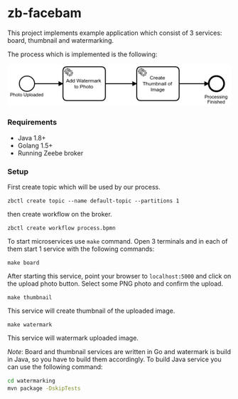 # zb-facebam

This project implements example application which consist of 3 services: board, thumbnail and watermarking.

The process which is implemented is the following:

![process](process.png)


### Requirements

* Java 1.8+
* Golang 1.5+
* Running Zeebe broker


### Setup

First create topic which will be used by our process.

```
zbctl create topic --name default-topic --partitions 1
```

then create workflow on the broker.

```
zbctl create workflow process.bpmn
```



To start microservices use ```make``` command. Open 3 terminals and in each of them start 1 service with the following commands:

```
make board
```

After starting this service, point your browser to ```localhost:5000``` and click on the upload photo button. Select some PNG photo and confirm the upload.



```
make thumbnail
```

This service will create thumbnail of the uploaded image.


```
make watermark
```

This service will watermark uploaded image.



*Note*: Board and thumbnail services are written in Go and watermark is build in Java, so you have to build them accordingly. To build Java service you can use the following command:


```bash
cd watermarking
mvn package -DskipTests
```